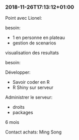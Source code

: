 
### 2018-11-26T17:13:12+01:00

Point avec Lionel:

besoin:
- 1 en personne en plateau
- gestion de scenarios

visualisation des resultats

besoin:

Développer:
- Savoir coder en R
- R Shiny sur serveur

Administrer le serveur:
- droits
- packages

6 mois

Contact achats: Ming Song
